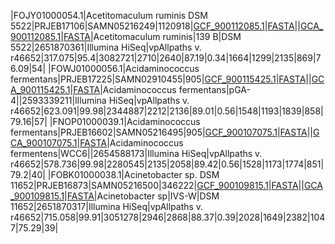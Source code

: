 

|FOJY01000054.1|Acetitomaculum ruminis DSM 5522|PRJEB17106|SAMN05216249|1120918|[GCF_900112085.1](ftp://ftp.ncbi.nlm.nih.gov/genomes/all/GCF/900/112/085/GCF_900112085.1_IMG-taxon_2651870361_annotated_assembly)|[FASTA](ftp://ftp.ncbi.nlm.nih.gov/genomes/all/GCF/900/112/085/GCF_900112085.1_IMG-taxon_2651870361_annotated_assembly/GCF_900112085.1_IMG-taxon_2651870361_annotated_assembly_genomic.fna.gz)||[GCA_900112085.1](ftp://ftp.ncbi.nlm.nih.gov/genomes/all/GCA/900/112/085/GCA_900112085.1_IMG-taxon_2651870361_annotated_assembly)|[FASTA](ftp://ftp.ncbi.nlm.nih.gov/genomes/all/GCA/900/112/085/GCA_900112085.1_IMG-taxon_2651870361_annotated_assembly/GCA_900112085.1_IMG-taxon_2651870361_annotated_assembly_genomic.fna.gz)|Acetitomaculum ruminis|139 B|DSM 5522|2651870361|Illumina HiSeq|vpAllpaths v. r46652|317.075|95.4|3082721|2710|2640|87.19|0.34|1664|1299|2135|869|76.09|54|
|FOWJ01000056.1|Acidaminococcus fermentans|PRJEB17225|SAMN02910455|905|[GCF_900115425.1](ftp://ftp.ncbi.nlm.nih.gov/genomes/all/GCF/900/115/425/GCF_900115425.1_IMG-taxon_2593339211_annotated_assembly)|[FASTA](ftp://ftp.ncbi.nlm.nih.gov/genomes/all/GCF/900/115/425/GCF_900115425.1_IMG-taxon_2593339211_annotated_assembly/GCF_900115425.1_IMG-taxon_2593339211_annotated_assembly_genomic.fna.gz)||[GCA_900115425.1](ftp://ftp.ncbi.nlm.nih.gov/genomes/all/GCA/900/115/425/GCA_900115425.1_IMG-taxon_2593339211_annotated_assembly)|[FASTA](ftp://ftp.ncbi.nlm.nih.gov/genomes/all/GCA/900/115/425/GCA_900115425.1_IMG-taxon_2593339211_annotated_assembly/GCA_900115425.1_IMG-taxon_2593339211_annotated_assembly_genomic.fna.gz)|Acidaminococcus fermentans|pGA-4||2593339211|Illumina HiSeq|vpAllpaths v. r46652|623.091|99.98|2344887|2212|2136|89.01|0.56|1548|1193|1839|858|79.16|57|
|FNOP01000039.1|Acidaminococcus fermentans|PRJEB16602|SAMN05216495|905|[GCF_900107075.1](ftp://ftp.ncbi.nlm.nih.gov/genomes/all/GCF/900/107/075/GCF_900107075.1_IMG-taxon_2654588173_annotated_assembly)|[FASTA](ftp://ftp.ncbi.nlm.nih.gov/genomes/all/GCF/900/107/075/GCF_900107075.1_IMG-taxon_2654588173_annotated_assembly/GCF_900107075.1_IMG-taxon_2654588173_annotated_assembly_genomic.fna.gz)||[GCA_900107075.1](ftp://ftp.ncbi.nlm.nih.gov/genomes/all/GCA/900/107/075/GCA_900107075.1_IMG-taxon_2654588173_annotated_assembly)|[FASTA](ftp://ftp.ncbi.nlm.nih.gov/genomes/all/GCA/900/107/075/GCA_900107075.1_IMG-taxon_2654588173_annotated_assembly/GCA_900107075.1_IMG-taxon_2654588173_annotated_assembly_genomic.fna.gz)|Acidaminococcus fermentens|WCC6||2654588173|Illumina HiSeq|vpAllpaths v. r46652|578.736|99.98|2280545|2135|2058|89.42|0.56|1528|1173|1774|851|79.2|40|
|FOBK01000038.1|Acinetobacter sp. DSM 11652|PRJEB16873|SAMN05216500|346222|[GCF_900109815.1](ftp://ftp.ncbi.nlm.nih.gov/genomes/all/GCF/900/109/815/GCF_900109815.1_IMG-taxon_2651870317_annotated_assembly)|[FASTA](ftp://ftp.ncbi.nlm.nih.gov/genomes/all/GCF/900/109/815/GCF_900109815.1_IMG-taxon_2651870317_annotated_assembly/GCF_900109815.1_IMG-taxon_2651870317_annotated_assembly_genomic.fna.gz)||[GCA_900109815.1](ftp://ftp.ncbi.nlm.nih.gov/genomes/all/GCA/900/109/815/GCA_900109815.1_IMG-taxon_2651870317_annotated_assembly)|[FASTA](ftp://ftp.ncbi.nlm.nih.gov/genomes/all/GCA/900/109/815/GCA_900109815.1_IMG-taxon_2651870317_annotated_assembly/GCA_900109815.1_IMG-taxon_2651870317_annotated_assembly_genomic.fna.gz)|Acinetobacter sp|IVS-W|DSM 11652|2651870317|Illumina HiSeq|vpAllpaths v. r46652|715.058|99.91|3051278|2946|2868|88.37|0.39|2028|1649|2382|1047|75.29|39|

